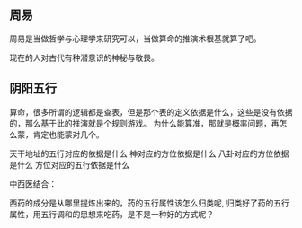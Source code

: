 
## 周易

周易是当做哲学与心理学来研究可以，当做算命的推演术根基就算了吧。

现在的人对古代有种潜意识的神秘与敬畏。

## 阴阳五行

算命，很多所谓的逻辑都是查表，但是那个表的定义依据是什么，这些是没有依据的，那么基于此的推演就是个规则游戏。
为什么能算准，那就是概率问题，再怎么蒙，肯定也能蒙对几个。

天干地址的五行对应的依据是什么
神对应的方位依据是什么
八卦对应的方位依据是什么
方位对应的五行依据是什么

中西医结合：

西药的成分是从哪里提炼出来的，药的五行属性该怎么归类呢, 归类好了药的五行属性，用五行调和的思想来吃药，是不是一种好的方式呢？

